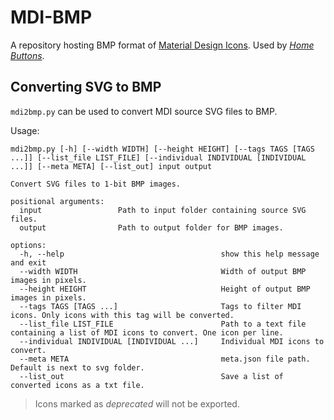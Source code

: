 # MDI-BMP

A repository hosting BMP format of [Material Design Icons](https://github.com/Templarian/MaterialDesign).
Used by [*Home Buttons*](https://github.com/nplan/HomeButtons).

## Converting SVG to BMP

`mdi2bmp.py` can be used to convert MDI source SVG files to BMP.

Usage:
```
mdi2bmp.py [-h] [--width WIDTH] [--height HEIGHT] [--tags TAGS [TAGS ...]] [--list_file LIST_FILE] [--individual INDIVIDUAL [INDIVIDUAL ...]] [--meta META] [--list_out] input output

Convert SVG files to 1-bit BMP images.

positional arguments:
  input                 Path to input folder containing source SVG files.
  output                Path to output folder for BMP images.

options:
  -h, --help                                   show this help message and exit
  --width WIDTH                                Width of output BMP images in pixels.
  --height HEIGHT                              Height of output BMP images in pixels.
  --tags TAGS [TAGS ...]                       Tags to filter MDI icons. Only icons with this tag will be converted.
  --list_file LIST_FILE                        Path to a text file containing a list of MDI icons to convert. One icon per line.
  --individual INDIVIDUAL [INDIVIDUAL ...]     Individual MDI icons to convert.
  --meta META                                  meta.json file path. Default is next to svg folder.
  --list_out                                   Save a list of converted icons as a txt file.
```

> Icons marked as *deprecated* will not be exported.
